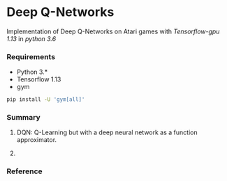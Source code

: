 # Deep Q-Networks
Implementation of Deep Q-Networks on Atari games with *Tensorflow-gpu 1.13* in *python 3.6*

### Requirements

- Python 3.*
- Tensorflow 1.13 
- gym

```bash
pip install -U 'gym[all]'
```

### Summary

1. DQN: Q-Learning but with a deep neural network as a function approximator.

2. 

    



### Reference

